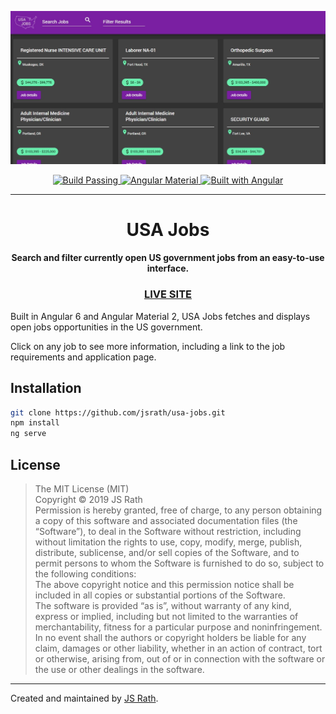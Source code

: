 <p align="center">
  <img alt="USA Jobs screenshot" src="./screenshot.jpg" width="800" />
</p>
<p align="center">
  <a href="#">
    <img alt="Build Passing" src="https://img.shields.io/badge/build-passing-brightgreen.svg" />
  </a>
  <a href="#">
    <img alt="Angular Material" src="https://img.shields.io/badge/angular-material-blue.svg" />
  </a>
  <a href="#">
    <img alt="Built with Angular" src="https://img.shields.io/badge/built%20with-angular-green.svg" />
  </a>
</p>
<hr>
<h1 align="center">USA Jobs</h1>
<h4 align="center">Search and filter currently open US government jobs from an easy-to-use interface.</h4>
<h3 align="center"><a href="https://projects.jsrath.com/usa-jobs">LIVE SITE</a></h3>

Built in Angular 6 and Angular Material 2, USA Jobs fetches and displays open jobs opportunities in the US government.

Click on any job to see more information, including a link to the job requirements and application page. 


## Installation

```sh
git clone https://github.com/jsrath/usa-jobs.git
npm install 
ng serve
```

## License

> The MIT License (MIT)<br/> Copyright © 2019 JS Rath <br/> Permission is hereby granted, free of charge, to any person obtaining a copy of this software and associated documentation files (the “Software”), to deal in the Software without restriction, including without limitation the rights to use, copy, modify, merge, publish, distribute, sublicense, and/or sell copies of the Software, and to permit persons to whom the Software is furnished to do so, subject to the following conditions: <br/>The above copyright notice and this permission notice shall be included in all copies or substantial portions of the Software. <br/> The software is provided “as is”, without warranty of any kind, express or implied, including but not limited to the warranties of merchantability, fitness for a particular purpose and noninfringement. In no event shall the authors or copyright holders be liable for any claim, damages or other liability, whether in an action of contract, tort or otherwise, arising from, out of or in connection with the software or the use or other dealings in the software.

---

Created and maintained by [JS Rath](http://www.jsrath.com).
